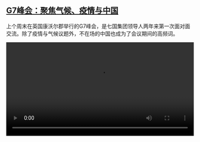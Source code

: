<!--1623671227000-->
[G7峰会：聚焦气候、疫情与中国](https://www.dw.com/zh/G7%E5%B3%B0%E4%BC%9A%EF%BC%9A%E8%81%9A%E7%84%A6%E6%B0%94%E5%80%99%E3%80%81%E7%96%AB%E6%83%85%E4%B8%8E%E4%B8%AD%E5%9B%BD/a-57882601)
------

<p>上个周末在英国康沃尔郡举行的G7峰会，是七国集团领导人两年来第一次面对面交流。除了疫情与气候议题外，不在场的中国也成为了会议期间的高频词。</small></p><video src="https://tvdownloaddw-a.akamaihd.net/dwtv_video/flv/vdt_zh/2021/bchi210614_001_dee16g7gipfel_sd_sor.mp4" controls style="width:100%"></video>
